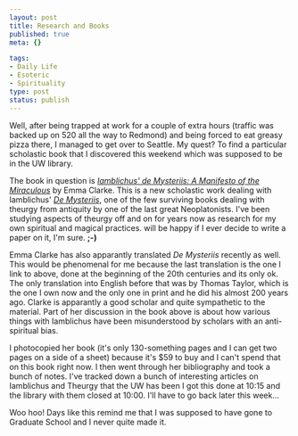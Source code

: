 ```yaml
--- 
layout: post
title: Research and Books
published: true
meta: {}

tags: 
- Daily Life
- Esoteric
- Spirituality
type: post
status: publish
---
```

Well, after being trapped at work for a couple of extra hours (traffic was backed up on 520 all the way to Redmond) and being forced to eat greasy pizza there, I managed to get over to Seattle. My quest? To find a particular scholastic book that I discovered this weekend which was supposed to be in the UW library.

The book in question is <em><a href="http://search.barnesandnoble.com/booksearch/isbnInquiry.asp?isbn=075460408X">Iamblichus' de Mysteriis: A Manifesto of the Miraculous</a></em> by Emma Clarke. This is a new scholastic work dealing with Iamblichus' <em><a href="http://www.esotericarchives.com/oracle/iambl_th.htm">De Mysteriis</a></em>, one of the few surviving books dealing with theurgy from antiquity by one of the last great Neoplatonists. I've been studying aspects of theurgy off and on for years now as research for my own spiritual and magical practices.  will be happy if I ever decide to write a paper on it, I'm sure. <strong>;-)</strong>

Emma Clarke has also apparantly translated <em>De Mysteriis</em> recently as well. This would be phenomenal for me because the last translation is the one I link to above, done at the beginning of the 20th centuries and its only ok. The only translation into English before that was by Thomas Taylor, which is the one I own now and the only one in print and he did his almost 200 years ago. Clarke is apparantly a good scholar and quite sympathetic to the material. Part of her discussion in the book above is about how various things with Iamblichus have been misunderstood by scholars with an anti-spiritual bias.

I photocopied her book (it's only 130-something pages and I can get two pages on a side of a sheet) because it's $59 to buy and I can't spend that on this book right now. I then went through her bibliography and took a bunch of notes. I've tracked down a bunch of interesting articles on Iamblichus and Theurgy that the UW has been I got this done at 10:15 and the library with them closed at 10:00. I'll have to go back later this week...

Woo hoo! Days like this remind me that I was supposed to have gone to Graduate School and I never quite made it.
